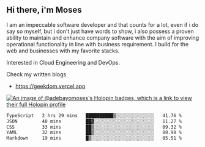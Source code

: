 ## Hi there, i'm Moses

I am an impeccable software developer and that counts for a lot, even if i do say so myself, but i don't just have words to show, i also possess a proven ability to maintain and enhance company software with the aim of improving operational functionality in line with business requirement. I build for the web and businesses with my favorite stacks.

Interested in Cloud Engineering and DevOps.

Check my written blogs
- https://geekdom.vercel.app

[![An image of @adebayomoses's Holopin badges, which is a link to view their full Holopin profile](https://holopin.me/adebayomoses)](https://holopin.io/@adebayomoses)

<!--START_SECTION:waka-->

```txt
TypeScript   2 hrs 29 mins   ██████████▒░░░░░░░░░░░░░░   41.76 %
JSON         40 mins         ██▓░░░░░░░░░░░░░░░░░░░░░░   11.27 %
CSS          33 mins         ██▒░░░░░░░░░░░░░░░░░░░░░░   09.32 %
YAML         32 mins         ██▒░░░░░░░░░░░░░░░░░░░░░░   08.98 %
Markdown     19 mins         █▒░░░░░░░░░░░░░░░░░░░░░░░   05.51 %
```

<!--END_SECTION:waka-->
